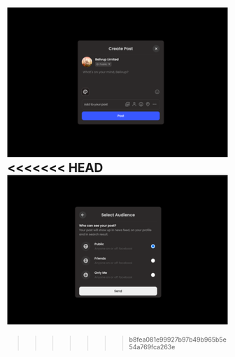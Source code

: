 ![ImagePreview.png](ImagePreview.png)
<<<<<<< HEAD
![PrivacyImage.png](PrivacyImage.png)
=======
>>>>>>> b8fea081e99927b97b49b965b5e54a769fca263e
